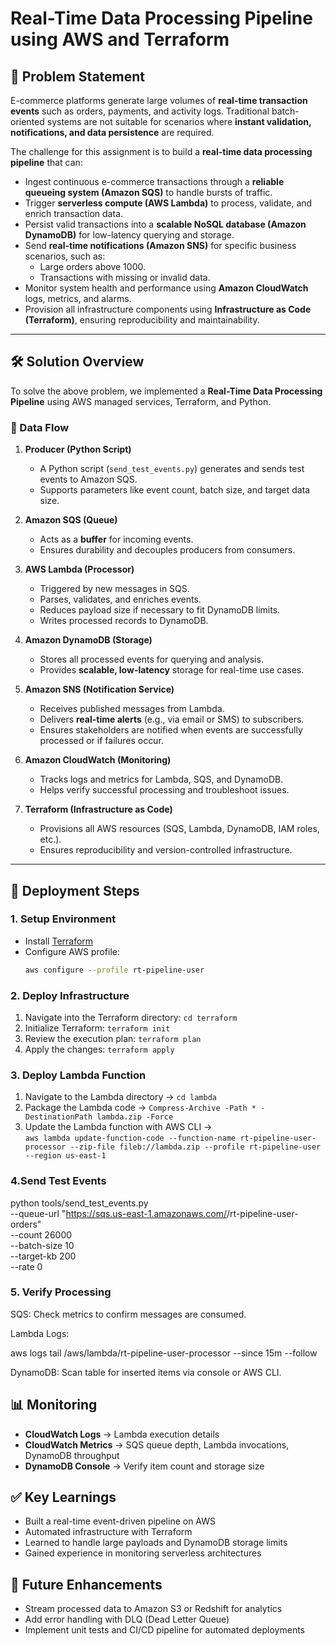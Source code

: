 # Real-Time Data Processing Pipeline using AWS and Terraform

## 📌 Problem Statement

E-commerce platforms generate large volumes of **real-time transaction events** such as orders, payments, and activity logs. Traditional batch-oriented systems are not suitable for scenarios where **instant validation, notifications, and data persistence** are required.  

The challenge for this assignment is to build a **real-time data processing pipeline** that can:  

- Ingest continuous e-commerce transactions through a **reliable queueing system (Amazon SQS)** to handle bursts of traffic.  
- Trigger **serverless compute (AWS Lambda)** to process, validate, and enrich transaction data.  
- Persist valid transactions into a **scalable NoSQL database (Amazon DynamoDB)** for low-latency querying and storage.  
- Send **real-time notifications (Amazon SNS)** for specific business scenarios, such as:  
  - Large orders above 1000.  
  - Transactions with missing or invalid data.  
- Monitor system health and performance using **Amazon CloudWatch** logs, metrics, and alarms.  
- Provision all infrastructure components using **Infrastructure as Code (Terraform)**, ensuring reproducibility and maintainability.  


---

## 🛠️ Solution Overview
To solve the above problem, we implemented a **Real-Time Data Processing Pipeline** using AWS managed services, Terraform, and Python.

### 🔄 Data Flow
1. **Producer (Python Script)**  
   - A Python script (`send_test_events.py`) generates and sends test events to Amazon SQS.  
   - Supports parameters like event count, batch size, and target data size.  

2. **Amazon SQS (Queue)**  
   - Acts as a **buffer** for incoming events.  
   - Ensures durability and decouples producers from consumers.  

3. **AWS Lambda (Processor)**  
   - Triggered by new messages in SQS.  
   - Parses, validates, and enriches events.  
   - Reduces payload size if necessary to fit DynamoDB limits.  
   - Writes processed records to DynamoDB.  

4. **Amazon DynamoDB (Storage)**  
   - Stores all processed events for querying and analysis.  
   - Provides **scalable, low-latency** storage for real-time use cases.

5. **Amazon SNS (Notification Service)**
   - Receives published messages from Lambda.
   - Delivers **real-time alerts** (e.g., via email or SMS) to subscribers.
   - Ensures stakeholders are notified when events are successfully processed or if failures occur.

6. **Amazon CloudWatch (Monitoring)**  
   - Tracks logs and metrics for Lambda, SQS, and DynamoDB.  
   - Helps verify successful processing and troubleshoot issues.  

7. **Terraform (Infrastructure as Code)**  
   - Provisions all AWS resources (SQS, Lambda, DynamoDB, IAM roles, etc.).  
   - Ensures reproducibility and version-controlled infrastructure.  

---

## 🚀 Deployment Steps

### 1. Setup Environment
- Install [Terraform](https://www.terraform.io/downloads.html)  
- Configure AWS profile:  
  ```bash
  aws configure --profile rt-pipeline-user

### 2. Deploy Infrastructure
1. Navigate into the Terraform directory: `cd terraform`  
2. Initialize Terraform: `terraform init`  
3. Review the execution plan: `terraform plan`  
4. Apply the changes: `terraform apply`
### 3. Deploy Lambda Function
1. Navigate to the Lambda directory → `cd lambda`  
2. Package the Lambda code → `Compress-Archive -Path * -DestinationPath lambda.zip -Force`  
3. Update the Lambda function with AWS CLI →  
   `aws lambda update-function-code --function-name rt-pipeline-user-processor --zip-file fileb://lambda.zip --profile rt-pipeline-user --region us-east-1`
### 4.Send Test Events
python tools/send_test_events.py \
  --queue-url "https://sqs.us-east-1.amazonaws.com/<account-id>/rt-pipeline-user-orders" \
  --count 26000 \
  --batch-size 10 \
  --target-kb 200 \
  --rate 0
### 5. Verify Processing

SQS: Check metrics to confirm messages are consumed.

Lambda Logs:

aws logs tail /aws/lambda/rt-pipeline-user-processor --since 15m --follow


DynamoDB: Scan table for inserted items via console or AWS CLI.
## 📊 Monitoring
- **CloudWatch Logs** → Lambda execution details  
- **CloudWatch Metrics** → SQS queue depth, Lambda invocations, DynamoDB throughput  
- **DynamoDB Console** → Verify item count and storage size  

## ✅ Key Learnings
- Built a real-time event-driven pipeline on AWS  
- Automated infrastructure with Terraform  
- Learned to handle large payloads and DynamoDB storage limits  
- Gained experience in monitoring serverless architectures  

## 🔮 Future Enhancements
- Stream processed data to Amazon S3 or Redshift for analytics  
- Add error handling with DLQ (Dead Letter Queue)  
- Implement unit tests and CI/CD pipeline for automated deployments  

